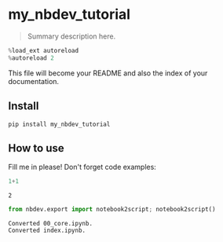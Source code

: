 # my_nbdev_tutorial
> Summary description here.


```python
%load_ext autoreload
%autoreload 2
```

This file will become your README and also the index of your documentation.

## Install

`pip install my_nbdev_tutorial`

## How to use

Fill me in please! Don't forget code examples:

```python
1+1
```




    2



```python
from nbdev.export import notebook2script; notebook2script()
```

    Converted 00_core.ipynb.
    Converted index.ipynb.

